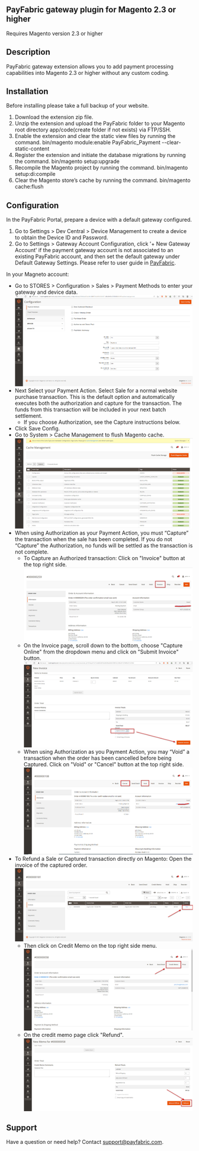 ﻿## PayFabric gateway plugin for Magento 2.3 or higher
Requires Magento version 2.3 or higher

## Description 
PayFabric gateway extension allows you to add payment processing capabilities into Magento 2.3 or higher without any custom coding.

## Installation 
Before installing please take a full backup of your website.
1. Download the extension zip file.
2. Unzip the extension and upload the PayFabric folder to your Magento root directory app/code(create folder if not exists) via FTP/SSH.
3. Enable the extension and clear the static view files by running the command.
    bin/magento module:enable PayFabric_Payment --clear-static-content
4. Register the extension and initiate the database migrations by running the command.
    bin/magento setup:upgrade
5. Recompile the Magento project by running the command.
    bin/magento setup:di:compile
6. Clear the Magento store’s cache by running the command.
    bin/magento cache:flush

## Configuration
In the PayFabric Portal, prepare a device with a default gateway configured.
1. Go to Settings > Dev Central > Device Management to create a device to obtain the Device ID and Password.
2. Go to Settings > Gateway Account Configuration, click '+ New Gateway Account' if the payment gateway account is not associated to an existing PayFabric account, and then set the default gateway under Default Gateway Settings.
Please refer to user guide in [PayFabric](https://github.com/PayFabric/Portal/blob/master/PayFabric/README.md "PayFabric").

In your Magneto account:
* Go to STORES > Configuration > Sales > Payment Methods to enter your gateway and device data.
![image](ScreenShots/setting_admin.png)
* Next Select your Payment Action.   Select Sale for a normal website purchase transaction.  This is the default option and automatically executes both the authorization and capture for the transaction.   The funds from this transaction will be included in your next batch settlement.
    * If you choose Authorization, see the Capture instructions below.
* Click Save Config.
* Go to System > Cache Management to flush Magento cache.
![image](ScreenShots/cache_admin.png)
* When using Authorization as your Payment Action, you must “Capture” the transaction when the sale has been completed. If you do not “Capture” the Authorization, no funds will be settled as the transaction is not complete.
    * To Capture an Authorized transaction: Click on "Invoice" button at the top right side.
    ![image](ScreenShots/invoice_create_admin.png)
    * On the Invoice page, scroll down to the bottom, choose "Capture Online" from the dropdown menu and click on "Submit Invoice" button.
    ![image](ScreenShots/capture_admin.png)
    * When using Authorization as you Payment Action, you may “Void” a transaction when the order has been cancelled before being Captured. Click on "Void" or "Cancel" button at the top right side.
    ![image](ScreenShots/void_admin.png)
* To Refund a Sale or Captured transaction directly on Magento: Open the invoice of the captured order.
![image](ScreenShots/invoice_admin.png)
    * Then click on Credit Memo on the top right side menu.
    ![image](ScreenShots/creditmemo_admin.png)
    * On the credit memo page click "Refund".
    ![image](ScreenShots/refund_admin.png)

## Support    
Have a question or need help? Contact support@payfabric.com. 
